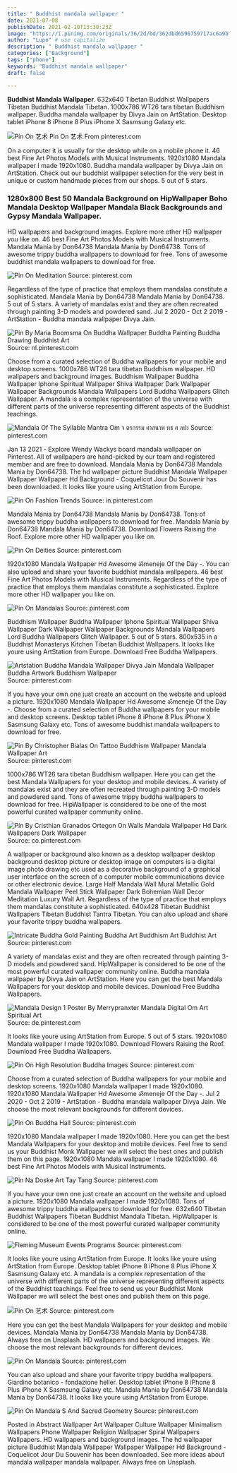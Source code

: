 ```yaml
---
title: " Buddhist mandala wallpaper "
date: 2021-07-08
publishDate: 2021-02-10T13:38:23Z
image: "https://i.pinimg.com/originals/36/2d/bd/362dbd6596759717ac6a9bf57fd2ebf0.jpg"
author: "Lupo" # use capitalize
description: " Buddhist mandala wallpaper "
categories: ["Background"]
tags: ["phone"]
keywords: "Buddhist mandala wallpaper"
draft: false

---
```



**Buddhist Mandala Wallpaper**. 632x640 Tibetan Buddhist Wallpapers Tibetan Buddhist Mandala Tibetan. 1000x786 WT26 tara tibetan Buddhism wallpaper. Buddha mandala wallpaper by Divya Jain on ArtStation. Desktop tablet iPhone 8 iPhone 8 Plus iPhone X Sasmsung Galaxy etc.

![Pin On 艺术](https://i.pinimg.com/originals/ef/e7/f1/efe7f1338675a22365b90056ea46be64.jpg "Pin On 艺术")
Pin On 艺术 From pinterest.com


On a computer it is usually for the desktop while on a mobile phone it. 46 best Fine Art Photos Models with Musical Instruments. 1920x1080 Mandala wallpaper I made 1920x1080. Buddha mandala wallpaper by Divya Jain on ArtStation. Check out our buddhist wallpaper selection for the very best in unique or custom handmade pieces from our shops. 5 out of 5 stars.

### 1280x800 Best 50 Mandala Background on HipWallpaper Boho Mandala Desktop Wallpaper Mandala Black Backgrounds and Gypsy Mandala Wallpaper.

HD wallpapers and background images. Explore more other HD wallpaper you like on. 46 best Fine Art Photos Models with Musical Instruments. Mandala Mania by Don64738 Mandala Mania by Don64738. Tons of awesome trippy buddha wallpapers to download for free. Tons of awesome buddhist mandala wallpapers to download for free.


![Pin On Meditation](https://i.pinimg.com/736x/c2/88/42/c28842ce6e7bd204a3cd10d4c43882a1.jpg "Pin On Meditation")
Source: pinterest.com

Regardless of the type of practice that employs them mandalas constitute a sophisticated. Mandala Mania by Don64738 Mandala Mania by Don64738. 5 out of 5 stars. A variety of mandalas exist and they are often recreated through painting 3-D models and powdered sand. Jul 2 2020 - Oct 2 2019 - ArtStation - Buddha mandala wallpaper Divya Jain.

![Pin By Maria Boomsma On Buddha Wallpaper Buddha Painting Buddha Drawing Buddhist Art](https://i.pinimg.com/originals/a5/a0/2f/a5a02ff3e6592dd8b24b810f89b5a30f.jpg "Pin By Maria Boomsma On Buddha Wallpaper Buddha Painting Buddha Drawing Buddhist Art")
Source: nl.pinterest.com

Choose from a curated selection of Buddha wallpapers for your mobile and desktop screens. 1000x786 WT26 tara tibetan Buddhism wallpaper. HD wallpapers and background images. Buddhism Wallpaper Buddha Wallpaper Iphone Spiritual Wallpaper Shiva Wallpaper Dark Wallpaper Wallpaper Backgrounds Mandala Wallpapers Lord Buddha Wallpapers Glitch Wallpaper. A mandala is a complex representation of the universe with different parts of the universe representing different aspects of the Buddhist teachings.

![Mandala Of The Syllable Mantra Om จ ตรกรรม ศาสนาพ ทธ ศ ลปะ](https://i.pinimg.com/originals/22/f5/7b/22f57b394a20868dce3dfb95d15265ad.jpg "Mandala Of The Syllable Mantra Om จ ตรกรรม ศาสนาพ ทธ ศ ลปะ")
Source: pinterest.com

Jan 13 2021 - Explore Wendy Wackys board mandala wallpaper on Pinterest. All of wallpapers are hand-picked by our team and registered member and are free to download. Mandala Mania by Don64738 Mandala Mania by Don64738. The hd wallpaper picture Buddhist Mandala Wallpaper Wallpaper Wallpaper Hd Background - Coquelicot Jour Du Souvenir has been downloaded. It looks like youre using ArtStation from Europe.

![Pin On Fashion Trends](https://i.pinimg.com/474x/38/27/5f/38275f2319986c1d3f2e096f806e8abd.jpg "Pin On Fashion Trends")
Source: in.pinterest.com

Mandala Mania by Don64738 Mandala Mania by Don64738. Tons of awesome trippy buddha wallpapers to download for free. Mandala Mania by Don64738 Mandala Mania by Don64738. Download Flowers Raising the Roof. Explore more other HD wallpaper you like on.

![Pin On Deities](https://i.pinimg.com/originals/f4/cb/47/f4cb4792e74756ac2ed0e0095c356cee.jpg "Pin On Deities")
Source: pinterest.com

1920x1080 Mandala Wallpaper Hd Awesome ॐmeneje Of the Day -. You can also upload and share your favorite buddhist mandala wallpapers. 46 best Fine Art Photos Models with Musical Instruments. Regardless of the type of practice that employs them mandalas constitute a sophisticated. Explore more other HD wallpaper you like on.

![Pin On Mandalas](https://i.pinimg.com/originals/d5/12/6c/d5126cea97861730d215259c315be3ae.jpg "Pin On Mandalas")
Source: pinterest.com

Buddhism Wallpaper Buddha Wallpaper Iphone Spiritual Wallpaper Shiva Wallpaper Dark Wallpaper Wallpaper Backgrounds Mandala Wallpapers Lord Buddha Wallpapers Glitch Wallpaper. 5 out of 5 stars. 800x535 in a Buddhist Monasterys Kitchen Tibetan Buddhist Wallpapers. It looks like youre using ArtStation from Europe. Download Free Buddha Wallpapers.

![Artstation Buddha Mandala Wallpaper Divya Jain Mandala Wallpaper Buddha Artwork Buddhism Wallpaper](https://i.pinimg.com/originals/73/75/25/737525a25bab5bf5a75d46140c1a2e52.jpg "Artstation Buddha Mandala Wallpaper Divya Jain Mandala Wallpaper Buddha Artwork Buddhism Wallpaper")
Source: pinterest.com

If you have your own one just create an account on the website and upload a picture. 1920x1080 Mandala Wallpaper Hd Awesome ॐmeneje Of the Day -. Choose from a curated selection of Buddha wallpapers for your mobile and desktop screens. Desktop tablet iPhone 8 iPhone 8 Plus iPhone X Sasmsung Galaxy etc. Tons of awesome buddhist mandala wallpapers to download for free.

![Pin By Christopher Bialas On Tattoo Buddhism Wallpaper Mandala Wallpaper Art](https://i.pinimg.com/originals/9b/8b/7c/9b8b7c356d656ced5760567124383885.jpg "Pin By Christopher Bialas On Tattoo Buddhism Wallpaper Mandala Wallpaper Art")
Source: pinterest.com

1000x786 WT26 tara tibetan Buddhism wallpaper. Here you can get the best Mandala Wallpapers for your desktop and mobile devices. A variety of mandalas exist and they are often recreated through painting 3-D models and powdered sand. Tons of awesome trippy buddha wallpapers to download for free. HipWallpaper is considered to be one of the most powerful curated wallpaper community online.

![Pin By Cristhian Granados Ortegon On Walls Mandala Wallpaper Hd Dark Wallpapers Dark Wallpaper](https://i.pinimg.com/originals/39/d9/78/39d978c9c8f45e644aedae5a3fc1f8f2.jpg "Pin By Cristhian Granados Ortegon On Walls Mandala Wallpaper Hd Dark Wallpapers Dark Wallpaper")
Source: co.pinterest.com

A wallpaper or background also known as a desktop wallpaper desktop background desktop picture or desktop image on computers is a digital image photo drawing etc used as a decorative background of a graphical user interface on the screen of a computer mobile communications device or other electronic device. Large Half Mandala Wall Mural Metallic Gold Mandala Wallpaper Peel Stick Wallpaper Dark Bohemian Wall Decor Meditation Luxury Wall Art. Regardless of the type of practice that employs them mandalas constitute a sophisticated. 640x428 Tibetan Buddhist Wallpapers Tibetan Buddhist Tantra Tibetan. You can also upload and share your favorite trippy buddha wallpapers.

![Intricate Buddha Gold Painting Buddha Art Buddhism Art Buddhist Art](https://i.pinimg.com/originals/d8/f5/29/d8f529da820542ff30154b6a4116d9cf.png "Intricate Buddha Gold Painting Buddha Art Buddhism Art Buddhist Art")
Source: pinterest.com

A variety of mandalas exist and they are often recreated through painting 3-D models and powdered sand. HipWallpaper is considered to be one of the most powerful curated wallpaper community online. Buddha mandala wallpaper by Divya Jain on ArtStation. Here you can get the best Mandala Wallpapers for your desktop and mobile devices. Download Free Buddha Wallpapers.

![Mandala Design 1 Poster By Merrypranxter Mandala Digital Om Art Spiritual Art](https://i.pinimg.com/originals/46/06/80/460680926b7444c5b726e787d3475d3d.jpg "Mandala Design 1 Poster By Merrypranxter Mandala Digital Om Art Spiritual Art")
Source: de.pinterest.com

It looks like youre using ArtStation from Europe. 5 out of 5 stars. 1920x1080 Mandala wallpaper I made 1920x1080. Download Flowers Raising the Roof. Download Free Buddha Wallpapers.

![Pin On High Resolution Buddha Images](https://i.pinimg.com/originals/ea/69/fc/ea69fc2079cc4c01f31478484abc8d2d.jpg "Pin On High Resolution Buddha Images")
Source: pinterest.com

Choose from a curated selection of Buddha wallpapers for your mobile and desktop screens. 1920x1080 Mandala wallpaper I made 1920x1080. 1920x1080 Mandala Wallpaper Hd Awesome ॐmeneje Of the Day -. Jul 2 2020 - Oct 2 2019 - ArtStation - Buddha mandala wallpaper Divya Jain. We choose the most relevant backgrounds for different devices.

![Pin On Buddha Hall](https://i.pinimg.com/originals/8a/2d/a5/8a2da563ad16f3752138eb698f554236.jpg "Pin On Buddha Hall")
Source: pinterest.com

1920x1080 Mandala wallpaper I made 1920x1080. Here you can get the best Mandala Wallpapers for your desktop and mobile devices. Feel free to send us your Buddhist Monk Wallpaper we will select the best ones and publish them on this page. 1920x1080 Mandala wallpaper I made 1920x1080. 46 best Fine Art Photos Models with Musical Instruments.

![Pin Na Doske Art Tay Tạng](https://i.pinimg.com/originals/79/ce/60/79ce606e447c89abea66f56d2f56a4a9.jpg "Pin Na Doske Art Tay Tạng")
Source: pinterest.com

If you have your own one just create an account on the website and upload a picture. 1920x1080 Mandala wallpaper I made 1920x1080. Tons of awesome trippy buddha wallpapers to download for free. 632x640 Tibetan Buddhist Wallpapers Tibetan Buddhist Mandala Tibetan. HipWallpaper is considered to be one of the most powerful curated wallpaper community online.

![Fleming Museum Events Programs](https://i.pinimg.com/originals/65/d8/a2/65d8a2d4cc4b5a475f11c2c4cb7bd325.jpg "Fleming Museum Events Programs")
Source: pinterest.com

It looks like youre using ArtStation from Europe. It looks like youre using ArtStation from Europe. Desktop tablet iPhone 8 iPhone 8 Plus iPhone X Sasmsung Galaxy etc. A mandala is a complex representation of the universe with different parts of the universe representing different aspects of the Buddhist teachings. Feel free to send us your Buddhist Monk Wallpaper we will select the best ones and publish them on this page.

![Pin On 艺术](https://i.pinimg.com/originals/ef/e7/f1/efe7f1338675a22365b90056ea46be64.jpg "Pin On 艺术")
Source: pinterest.com

Here you can get the best Mandala Wallpapers for your desktop and mobile devices. Mandala Mania by Don64738 Mandala Mania by Don64738. Always free on Unsplash. HD wallpapers and background images. We choose the most relevant backgrounds for different devices.

![Pin On Mandala](https://i.pinimg.com/originals/5b/0f/d1/5b0fd147e62805211c88e897ef472fb2.png "Pin On Mandala")
Source: pinterest.com

You can also upload and share your favorite trippy buddha wallpapers. Giardino botanico - fondazione heller. Desktop tablet iPhone 8 iPhone 8 Plus iPhone X Sasmsung Galaxy etc. Mandala Mania by Don64738 Mandala Mania by Don64738. It looks like youre using ArtStation from Europe.

![Pin On Mandala S And Sacred Geometry](https://i.pinimg.com/originals/36/2d/bd/362dbd6596759717ac6a9bf57fd2ebf0.jpg "Pin On Mandala S And Sacred Geometry")
Source: pinterest.com

Posted in Abstract Wallpaper Art Wallpaper Culture Wallpaper Minimalism Wallpapers Phone Wallpaper Religion Wallpaper Spiral Wallpapers Wallpapers. HD wallpapers and background images. The hd wallpaper picture Buddhist Mandala Wallpaper Wallpaper Wallpaper Hd Background - Coquelicot Jour Du Souvenir has been downloaded. See more ideas about mandala wallpaper mandala wallpaper. Always free on Unsplash.

